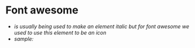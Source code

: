# Font awesome
* <i> is usually being used to make an element italic but for font awesome we used to use this element to be an icon
* sample: <i class="fa fa-info-circle"></i>
